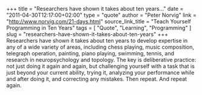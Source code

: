 +++
title             = "Researchers have shown it takes about ten years..."
date              = "2011-04-30T12:17:00+02:00"
type              = "quote"
author            = "Peter Norvig"
link              = "http://www.norvig.com/21-days.html"
source_link_title = "Teach Yourself Programming in Ten Years"
tags              = [ "Quote", "Learning", "Programming" ]
slug              = "researchers-have-shown-it-takes-about-ten-years"
+++
Researchers have shown it takes about ten years to develop expertise in any of a wide variety of areas, including chess playing, music composition, telegraph operation, painting, piano playing, swimming, tennis, and research in neuropsychology and topology. The key is deliberative practice: not just doing it again and again, but challenging yourself with a task that is just beyond your current ability, trying it, analyzing your performance while and after doing it, and correcting any mistakes. Then repeat. And repeat again.
